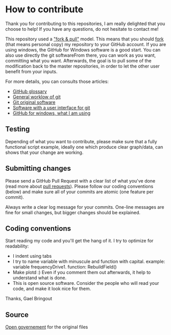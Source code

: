 # How to contribute

Thank you for contributing to this repositories, I am really delighted that you choose to help!
If you have any questions, do not hesitate to contact me!

This repository used a ["fork & pull"](https://help.github.com/articles/using-pull-requests/) model. This means that you should [fork](https://help.github.com/articles/fork-a-repo/) (that means personal copy) my repository to your GitHub account. If you are using windows, the GitHub for Windows software is a good start. You can also use directly the git softwareFrom there, you can work as you want, committing what you want. Afterwards, the goal is to pull some of the modification back to the master repositories, in order to let the other user benefit from your inputs.

For more details, you can consults those articles:
 * [GitHub glossary](https://help.github.com/articles/github-glossary/)
 * [General worklow of git](http://git-scm.com/about)
 * [Git original software](http://git-scm.com/downloads)
 * [Software with a user interface for git](http://git-scm.com/downloads/guis)
 * [GitHub for windows, what I am using](https://windows.github.com/)

## Testing

Depending of what you want to contribute, please make sure that a fully functional script example, ideally one which produce clear graph/data, can shows that your change are working.

## Submitting changes

Please send a GitHub Pull Request with a clear list of what you've done (read more about [pull requests](http://help.github.com/pull-requests/)). Please follow our coding conventions (below) and make sure all of your commits are atomic (one feature per commit).

Always write a clear log message for your commits. One-line messages are fine for small changes, but bigger changes should be explained.

## Coding conventions

Start reading my code and you'll get the hang of it. I try to optimize for readability:

  * I indent using tabs
  * I try to name variable with minuscule and function with capital. example: variable frequencyDrive1. function: RebuildField()
  * Make plotd :) Even if you comment them out afterwards, it help to understand what is done.
  * This is open source software. Consider the people who will read your code, and make it look nice for them.

Thanks,
Gael Bringout

## Source
[Open governement](https://github.com/opengovernment/opengovernment/blob/master/CONTRIBUTING.md) for the original files
